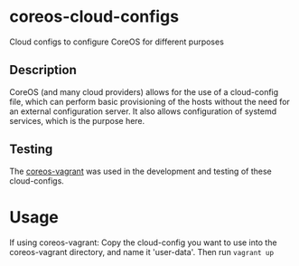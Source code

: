 # coreos-cloud-configs
Cloud configs to configure CoreOS for different purposes

## Description
CoreOS (and many cloud providers) allows for the use of a cloud-config file, which can perform basic provisioning of the hosts without the need for an external configuration server.  It also allows configuration of systemd services, which is the purpose here.

## Testing
The [coreos-vagrant](https://github.com/coreos/coreos-vagrant.git) was used in the development and testing of these cloud-configs.

# Usage
If using coreos-vagrant:
Copy the cloud-config you want to use into the coreos-vagrant directory, and name it 'user-data'. Then run ```vagrant up```


